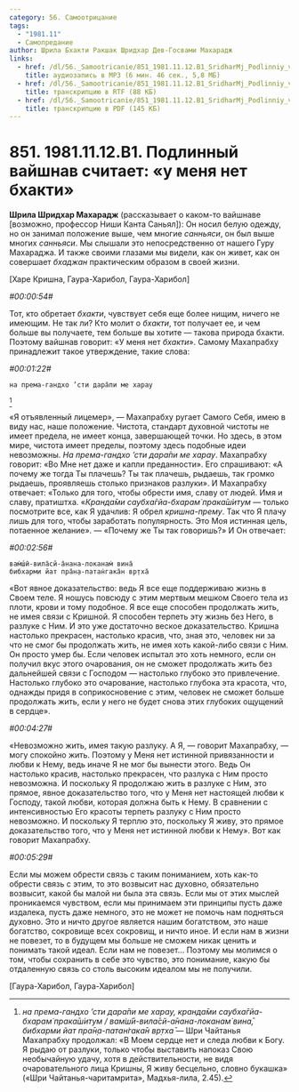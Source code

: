 ```yaml
---
category: 56. Самоотрицание
tags:
  - "1981.11"
  - Самопредание
author: Шрила Бхакти Ракшак Шридхар Дев-Госвами Махарадж
links:
  - href: /dl/56._Samootricanie/851_1981.11.12.B1_SridharMj_Podlinniy_vayshnav_schitayet_u_menya_net_bhakti.mp3
    title: аудиозапись в MP3 (6 мин. 46 сек., 5,8 МБ)
  - href: /dl/56._Samootricanie/851_1981.11.12.B1_SridharMj_Podlinniy_vayshnav_schitayet_u_menya_net_bhakti.rtf
    title: транскрипцию в RTF (88 КБ)
  - href: /dl/56._Samootricanie/851_1981.11.12.B1_SridharMj_Podlinniy_vayshnav_schitayet_u_menya_net_bhakti.pdf
    title: транскрипцию в PDF (145 КБ)
---
```


# 851. 1981.11.12.B1. Подлинный вайшнав считает: «у меня нет бхакти»

**Шрила Шридхар Махарадж** (рассказывает о каком-то вайшнаве [возможно, профессор Ниши Канта Саньял]): Он носил белую одежду, но он занимал положение выше, чем многие *санньяси*, он был выше многих *санньяси*. Мы слышали это непосредственно от нашего Гуру Махараджа. И также своими глазами мы видели, как он живет, как он совершает *бхаджан* практическим образом в своей жизни.

[Харе Кришна, Гаура-Харибол, Гаура-Харибол]

*#00:00:54#*

Тот, кто обретает *бхакти*, чувствует себя еще более нищим, ничего не имеющим. Не так ли? Кто молит о *бхакти*, тот получает ее, и чем больше вы получаете, тем больше вы хотите — такова природа бхакти. Поэтому вайшнав говорит: «У меня нет *бхакти*». Самому Махапрабху принадлежит такое утверждение, такие слова:

*#00:01:22#*

    на према-гандхо ’сти дара̄пи ме харау
[^_ftn1]

«Я отъявленный лицемер», — Махапрабху ругает Самого Себя, имею в виду нас, наше положение. Чистота, стандарт духовной чистоты не имеет предела, не имеет конца, завершающей точки. Но здесь, в этом мире, чистота имеет пределы, поэтому здесь подобные идеи невозможны. *На према-гандхо ’сти дара̄пи ме харау*. Махапрабху говорит: «Во Мне нет даже и капли преданности». Его спрашивают: «А почему же тогда Ты плачешь? Ты так плачешь, рыдаешь, так громко рыдаешь, проявляешь столько признаков разлуки». И Махапрабху отвечает: «Только для того, чтобы обрести имя, славу от людей. Имя и славу, пратиштха. «*Кранда̄ми саубха̄гйа-бхарам̇ прака̄ш́итум* — только посмотрите все, как Я удачлив: Я обрел *кришна-прему*. Так что Я плачу лишь для того, чтобы заработать популярность. Это Моя истинная цель, потаенное желание». — «Почему же Ты так говоришь?» И Он отвечает:

*#00:02:56#*

    вам̇ш́ӣ-вила̄сй-а̄нана-локанам̇ вина̄
    бибхарми йат пра̄н̣а-патан̇гака̄н вр̣тха̄

«Вот явное доказательство: ведь Я все еще поддерживаю жизнь в Своем теле. Я ношусь повсюду с этим мертвым мешком Своего тела из плоти, крови и тому подобное. Я все еще способен продолжать жить, не имея связи с Кришной. Я способен терпеть эту жизнь без Него, в разлуке с Ним. И это уже достаточно веское доказательство. Кришна настолько прекрасен, настолько красив, что, зная это, человек ни за что не смог бы продолжать жить, не имея хоть какой-либо связи с Ним. Он просто умер бы. Если человек испытал это хоть немного, если он получил вкус этого очарования, он не сможет продолжать жить без дальнейшей связи с Господом — настолько глубоко это привлечение. Настолько глубоко это очарование, настолько глубока эта красота, что, однажды придя в соприкосновение с этим, человек не сможет больше продолжать жить, если у него не будет снова этих глубоких ощущений в сердце».

*#00:04:27#*

«Невозможно жить, имея такую разлуку. А Я, — говорит Махапрабху, — могу спокойно жить. Поэтому у Меня нет истинной привязанности и любви к Нему, ведь иначе Я не мог бы вынести этого. Ведь Он настолько красив, настолько прекрасен, что разлука с Ним просто невозможна. И поскольку Я продолжаю жить в разлуке с Ним, это прямое, явное доказательство того, что у Меня нет настоящей любви к Господу, такой любви, которая должна быть к Нему. В сравнении с интенсивностью Его красоты терпеть разлуку с Ним просто невозможно. И поскольку Я терплю это, поскольку Я живу, это прямое доказательство того, что у Меня нет истинной любви к Нему». Вот как говорит Махапрабху.

*#00:05:29#*

Если мы можем обрести связь с таким пониманием, хоть как-то обрести связь с этим, то это возвысит нас духовно, обязательно возвысит, какой бы малой ни была эта связь. Если мы от этих мыслей проникаемся чувством, если мы принимаем эти принципы пусть даже издалека, пусть даже немного, это не может не помочь нам подняться духовно. Это и ничто другое является нашим богатством, это наше богатство, сокровище всех сокровищ, и ничто иное. И если нам в жизни не повезет, то в будущем мы больше не сможем никак ценить и понимать такой идеал. Если нам не повезет… Поэтому мы молимся о том, чтобы сохранить в себе это чувство, это понимание, какую бы отдаленную связь со столь высоким идеалом мы не получили.

[Гаура-Харибол, Гаура-Харибол]



[^_ftn1]: *на према-гандхо ’сти дара̄пи ме харау, кранда̄ми саубха̄гйа-бхарам̇ прака̄ш́итум / вам̇ш́ӣ-вила̄сй-а̄нана-локанам̇ вина̄, бибхарми йат пра̄н̣а-патан̇гака̄н вр̣тха̄* — Шри Чайтанья Махапрабху продолжал: «В Моем сердце нет и следа любви к Богу. Я рыдаю от разлуки, только чтобы выставить напоказ Свою необычайную удачу, хотя в действительности, не видя очаровательного лица Кришны, Я живу бесцельно, словно букашка» («Шри Чайтанья-чаритамрита», Мадхья-лила, 2.45).

